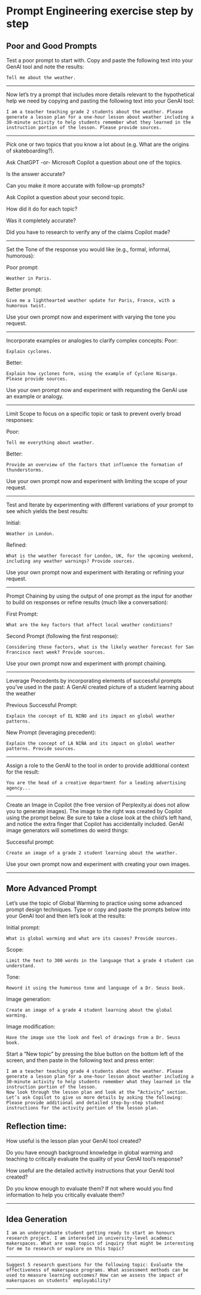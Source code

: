 # Prompt Engineering exercise step by step

## Poor and Good Prompts 


Test a poor prompt to start with. Copy and paste the following text into your GenAI tool and note the results:
```prompt
Tell me about the weather.
```
---

Now let’s try a prompt that includes more details relevant to the hypothetical help we need by copying and pasting the following text into your GenAI tool:

```prompt
I am a teacher teaching grade 2 students about the weather. Please generate a lesson plan for a one-hour lesson about weather including a 30-minute activity to help students remember what they learned in the instruction portion of the lesson. Please provide sources.
```

---

Pick one or two topics that you know a lot about (e.g. What are the origins of skateboarding?).

Ask ChatGPT -or- Microsoft Copilot a question about one of the topics.

Is the answer accurate?

Can you make it more accurate with follow-up prompts?

Ask Copilot a question about your second topic.

How did it do for each topic?

Was it completely accurate?

Did you have to research to verify any of the claims Copilot made?

---


Set the Tone of the response you would like (e.g., formal, informal, humorous):

Poor prompt: 

```prompt
Weather in Paris.
```
Better prompt: 

```prompt
Give me a lighthearted weather update for Paris, France, with a humorous twist.
```

Use your own prompt now and experiment with varying the tone you request.

---

Incorporate examples or analogies to clarify complex concepts:
Poor: 
```prompt
Explain cyclones.
```

Better: 
```prompt
Explain how cyclones form, using the example of Cyclone Nisarga. Please provide sources.
```
Use your own prompt now and experiment with requesting the GenAI use an example or analogy.


---

Limit Scope to focus on a specific topic or task to prevent overly broad responses:

Poor: 
```prompt
Tell me everything about weather.
```

Better: 
```prompt
Provide an overview of the factors that influence the formation of thunderstorms.
```

Use your own prompt now and experiment with limiting the scope of your request.


--- 


Test and Iterate by experimenting with different variations of your prompt to see which yields the best results:


Initial: 
```prompt
Weather in London.
```

Refined: 
```prompt
What is the weather forecast for London, UK, for the upcoming weekend, including any weather warnings? Provide sources.
```

Use your own prompt now and experiment with iterating or refining your request.

---


Prompt Chaining by using the output of one prompt as the input for another to build on responses or refine results (much like a conversation):

First Prompt: 
```
What are the key factors that affect local weather conditions?
```

Second Prompt (following the first response): 
```prompt
Considering those factors, what is the likely weather forecast for San Francisco next week? Provide sources.
```

Use your own prompt now and experiment with prompt chaining.

--- 


Leverage Precedents by incorporating elements of successful prompts you’ve used in the past:
A GenAI created picture of a student learning about the weather

Previous Successful Prompt: 
```prompt
Explain the concept of EL NIÑO and its impact on global weather patterns.
```

New Prompt (leveraging precedent): 
```prompt
Explain the concept of LA NIÑA and its impact on global weather patterns. Provide sources.
```

---

Assign a role to the GenAI to the tool in order to provide additional context for the result: 

```prompt
You are the head of a creative department for a leading advertising agency...
```



---

Create an Image in Copilot (the free version of Perplexity.ai does not allow you to generate images). The image to the right was created by Copilot using the prompt below. Be sure to take a close look at the child’s left hand, and notice the extra finger that Copilot has accidentally included. GenAI image generators will sometimes do weird things:

Successful prompt: 

```prompt
Create an image of a grade 2 student learning about the weather.
```

Use your own prompt now and experiment with creating your own images.

--- 

## More Advanced Prompt

Let’s use the topic of Global Warming to practice using some advanced prompt design techniques. Type or copy and paste the prompts below into your GenAI tool and then let’s look at the results:


Initial prompt:
```prompt
What is global warming and what are its causes? Provide sources.
```

Scope:
```prompt
Limit the text to 300 words in the language that a grade 4 student can understand.
```
Tone:
```prompt
Reword it using the humorous tone and language of a Dr. Seuss book.
```
Image generation:
```prompt
Create an image of a grade 4 student learning about the global warming.
```
Image modification:
```prompt
Have the image use the look and feel of drawings from a Dr. Seuss book.
```

Start a “New topic” by pressing the blue button on the bottom left of the screen, and then paste in the following text and press enter:

```prompt
I am a teacher teaching grade 4 students about the weather. Please generate a lesson plan for a one-hour lesson about weather including a 30-minute activity to help students remember what they learned in the instruction portion of the lesson.
Now look through the lesson plan and look at the “Activity” section. Let’s ask Copilot to give us more details by asking the following:
Please provide additional and detailed step-by-step student instructions for the activity portion of the lesson plan.
```

## Reflection time:

How useful is the lesson plan your GenAI tool created?

Do you have enough background knowledge in global warming and teaching to critically evaluate the quality of your GenAI tool’s response?

How useful are the detailed activity instructions that your GenAI tool created?

Do you know enough to evaluate them? If not where would you find information to help you critically evaluate them?

---

## Idea Generation

```prompt
I am an undergraduate student getting ready to start an honours research project. I am interested in university-level academic makerspaces. What are some topics of inquiry that might be interesting for me to research or explore on this topic?
```

--- 

```prompt
Suggest 5 research questions for the following topic: Evaluate the effectiveness of makerspace programs. What assessment methods can be used to measure learning outcomes? How can we assess the impact of makerspaces on students’ employability?
```


---


